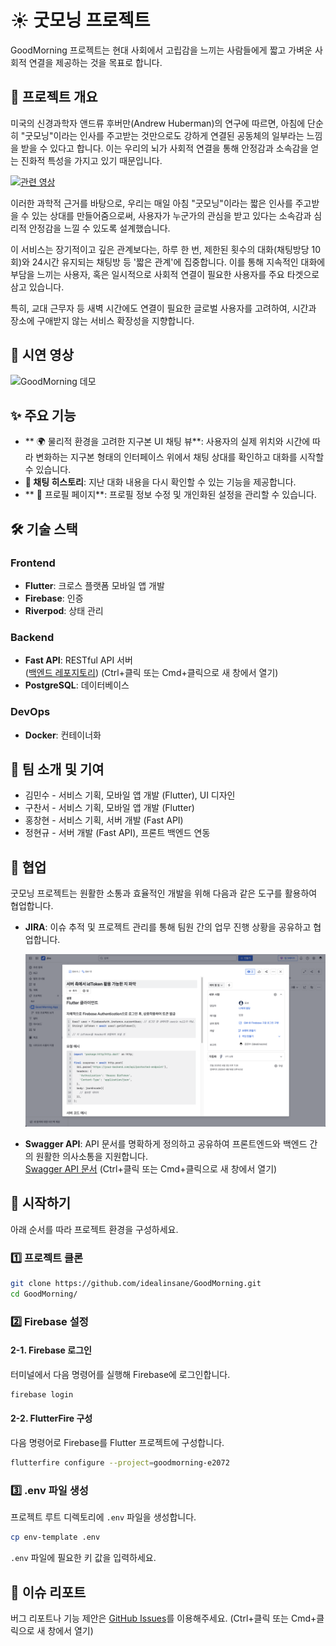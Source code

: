 # ☀️ 굿모닝 프로젝트
GoodMorning 프로젝트는 현대 사회에서 고립감을 느끼는 사람들에게 짧고 가벼운 사회적 연결을 제공하는 것을 목표로 합니다.

## 📖 프로젝트 개요

미국의 신경과학자 앤드류 후버만(Andrew Huberman)의 연구에 따르면, 아침에 단순히 "굿모닝"이라는 인사를 주고받는 것만으로도 강하게 연결된 공동체의 일부라는 느낌을 받을 수 있다고 합니다. 이는 우리의 뇌가 사회적 연결을 통해 안정감과 소속감을 얻는 진화적 특성을 가지고 있기 때문입니다.

[![관련 영상](https://img.youtube.com/vi/glWp9mnVDEk/0.jpg)](https://www.youtube.com/shorts/glWp9mnVDEk)

이러한 과학적 근거를 바탕으로, 우리는 매일 아침 "굿모닝"이라는 짧은 인사를 주고받을 수 있는 상대를 만들어줌으로써, 사용자가 누군가의 관심을 받고 있다는 소속감과 심리적 안정감을 느낄 수 있도록 설계했습니다.

이 서비스는 장기적이고 깊은 관계보다는, 하루 한 번, 제한된 횟수의 대화(채팅방당 10회)와 24시간 유지되는 채팅방 등 '짧은 관계'에 집중합니다.
이를 통해 지속적인 대화에 부담을 느끼는 사용자, 혹은 일시적으로 사회적 연결이 필요한 사용자를 주요 타겟으로 삼고 있습니다.

특히, 교대 근무자 등 새벽 시간에도 연결이 필요한 글로벌 사용자를 고려하여, 시간과 장소에 구애받지 않는 서비스 확장성을 지향합니다.

## 🎥 시연 영상

![GoodMorning 데모](https://youtube.com/shorts/BFB20TLINnk?feature=share)

## ✨ 주요 기능

* ** 🌍 물리적 환경을 고려한 지구본 UI 채팅 뷰**: 사용자의 실제 위치와 시간에 따라 변화하는 지구본 형태의 인터페이스 위에서 채팅 상대를 확인하고 대화를 시작할 수 있습니다.
* **💬 채팅 히스토리**: 지난 대화 내용을 다시 확인할 수 있는 기능을 제공합니다.
* ** 👤 프로필 페이지**: 프로필 정보 수정 및 개인화된 설정을 관리할 수 있습니다.

## 🛠 기술 스택

### Frontend
* **Flutter**: 크로스 플랫폼 모바일 앱 개발
* **Firebase**: 인증
* **Riverpod**: 상태 관리

### Backend
* **Fast API**: RESTful API 서버  
([백엔드 레포지토리](https://github.com/pob124/GoodMorning_BackEnd)) (Ctrl+클릭 또는 Cmd+클릭으로 새 창에서 열기)
* **PostgreSQL**: 데이터베이스

### DevOps
* **Docker**: 컨테이너화

## 👥 팀 소개 및 기여

* 김민수 - 서비스 기획, 모바일 앱 개발 (Flutter), UI 디자인
* 구찬서 - 서비스 기획, 모바일 앱 개발 (Flutter)
* 홍창현 - 서비스 기획, 서버 개발 (Fast API)
* 정현규 - 서버 개발 (Fast API), 프론트 백엔드 연동

## 🤝 협업

굿모닝 프로젝트는 원활한 소통과 효율적인 개발을 위해 다음과 같은 도구를 활용하여 협업합니다.

*   **JIRA**: 이슈 추적 및 프로젝트 관리를 통해 팀원 간의 업무 진행 상황을 공유하고 협업합니다.

    ![JIRA 협업](docs/images/jira-collaboration.png)

*   **Swagger API**: API 문서를 명확하게 정의하고 공유하여 프론트엔드와 백엔드 간의 원활한 의사소통을 지원합니다.  
[Swagger API 문서](https://app.swaggerhub.com/apis-docs/MINSUKIM/goodmorning-api/25.05.02) (Ctrl+클릭 또는 Cmd+클릭으로 새 창에서 열기)

## 🚀 시작하기

아래 순서를 따라 프로젝트 환경을 구성하세요.

### 1️⃣ 프로젝트 클론

```bash
git clone https://github.com/idealinsane/GoodMorning.git
cd GoodMorning/
```

### 2️⃣ Firebase 설정

#### 2-1. Firebase 로그인

터미널에서 다음 명령어를 실행해 Firebase에 로그인합니다.

```bash
firebase login
```

#### 2-2. FlutterFire 구성

다음 명령어로 Firebase를 Flutter 프로젝트에 구성합니다.

```bash
flutterfire configure --project=goodmorning-e2072
```


### 3️⃣ .env 파일 생성

프로젝트 루트 디렉토리에 `.env` 파일을 생성합니다.

```bash
cp env-template .env
```

`.env` 파일에 필요한 키 값을 입력하세요.


## 🐛 이슈 리포트

버그 리포트나 기능 제안은 [GitHub Issues](https://github.com/idealinsane/GoodMorning/issues)를 이용해주세요. (Ctrl+클릭 또는 Cmd+클릭으로 새 창에서 열기)